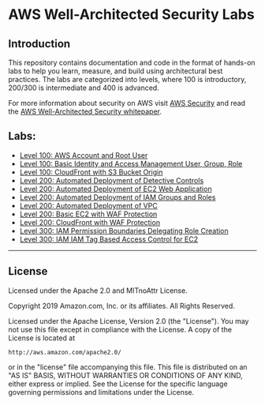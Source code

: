 ﻿# AWS Well-Architected Security Labs

## Introduction
This repository contains documentation and code in the format of hands-on labs to help you learn, measure, and build using architectural best practices. The labs are categorized into levels, where 100 is introductory, 200/300 is intermediate and 400 is advanced.

For more information about security on AWS visit [AWS Security](https://aws.amazon.com/security/) and read the [AWS Well-Architected Security whitepaper](https://d1.awsstatic.com/whitepapers/architecture/AWS-Security-Pillar.pdf).

## Labs:
* [Level 100: AWS Account and Root User](100_AWS_Account_and_Root_User)
* [Level 100: Basic Identity and Access Management User, Group, Role](100_Basic_Identity_and_Access_Management_User_Group_Role)
* [Level 100: CloudFront with S3 Bucket Origin](100_CloudFront_with_S3_Bucket_Origin)
* [Level 200: Automated Deployment of Detective Controls](200_Automated_Deployment_of_Detective_Controls)
* [Level 200: Automated Deployment of EC2 Web Application](200_Automated_Deployment_of_EC2_Web_Application)
* [Level 200: Automated Deployment of IAM Groups and Roles](200_Automated_Deployment_of_IAM_Groups_and_Roles)
* [Level 200: Automated Deployment of VPC](200_Automated_Deployment_of_VPC)
* [Level 200: Basic EC2 with WAF Protection](200_Basic_EC2_with_WAF_Protection)
* [Level 200: CloudFront with WAF Protection](200_CloudFront_with_WAF_Protection)
* [Level 300: IAM Permission Boundaries Delegating Role Creation](300_IAM_Permission_Boundaries_Delegating_Role_Creation)
* [Level 300: IAM IAM Tag Based Access Control for EC2](300_IAM_Tag_Based_Access_Control_for_EC2)

***

## License
Licensed under the Apache 2.0 and MITnoAttr License. 

Copyright 2019 Amazon.com, Inc. or its affiliates. All Rights Reserved.

Licensed under the Apache License, Version 2.0 (the "License"). You may not use this file except in compliance with the License. A copy of the License is located at

    http://aws.amazon.com/apache2.0/

or in the "license" file accompanying this file. This file is distributed on an "AS IS" BASIS, WITHOUT WARRANTIES OR CONDITIONS OF ANY KIND, either express or implied. See the License for the specific language governing permissions and limitations under the License.
